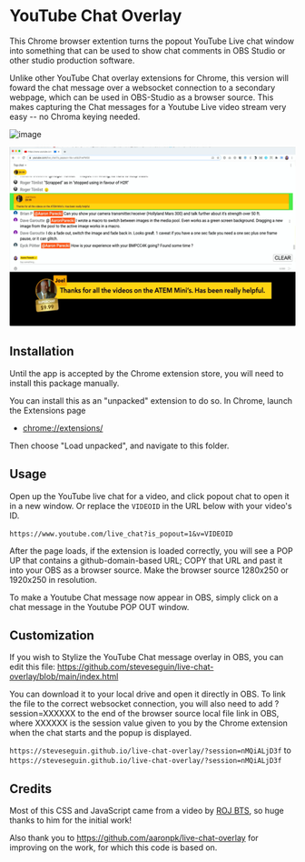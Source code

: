 YouTube Chat Overlay
====================

This Chrome browser extention turns the popout YouTube Live chat window into something that can be used to show chat comments in OBS Studio or other studio production software.

Unlike other YouTube Chat overlay extensions for Chrome, this version will foward the chat message over a websocket connection to a secondary webpage, which can be used in OBS-Studio as a browser source. This makes capturing the Chat messages for a Youtube Live video stream very easy -- no Chroma keying needed.

![image](https://user-images.githubusercontent.com/2575698/115710917-e929d780-a340-11eb-9bb8-15dd5e603904.png)

![chat-screenshot](chat-screenshot.png)

## Installation

Until the app is accepted by the Chrome extension store, you will need to install this package manually.

You can install this as an "unpacked" extension to do so. In Chrome, launch the Extensions page

* [chrome://extensions/](chrome://extensions/)

Then choose "Load unpacked", and navigate to this folder.

## Usage

Open up the YouTube live chat for a video, and click popout chat to open it in a new window. Or replace the `VIDEOID` in the URL below with your video's ID.

`https://www.youtube.com/live_chat?is_popout=1&v=VIDEOID`

After the page loads, if the extension is loaded correctly, you will see a POP UP that contains a github-domain-based URL; COPY that URL and past it into your OBS as a browser source.  Make the browser source 1280x250 or 1920x250 in resolution.

To make a Youtube Chat message now appear in OBS, simply click on a chat message in the Youtube POP OUT window.

## Customization

If you wish to Stylize the YouTube Chat message overlay in OBS, you can edit this file: https://github.com/steveseguin/live-chat-overlay/blob/main/index.html

You can download it to your local drive and open it directly in OBS. To link the file to the correct websocket connection, you will also need to add ?session=XXXXXX to the end of the browser source local file link in OBS, where XXXXXX is the session value given to you by the Chrome extension when the chat starts and the popup is displayed.

`https://steveseguin.github.io/live-chat-overlay/?session=nMQiALjD3f` to `https://steveseguin.github.io/live-chat-overlay/?session=nMQiALjD3f`

## Credits

Most of this CSS and JavaScript came from a video by [ROJ BTS](https://www.youtube.com/watch?v=NHy9D4ClTvc), so huge thanks to him for the initial work!

Also thank you to https://github.com/aaronpk/live-chat-overlay for improving on the work, for which this code is based on.



